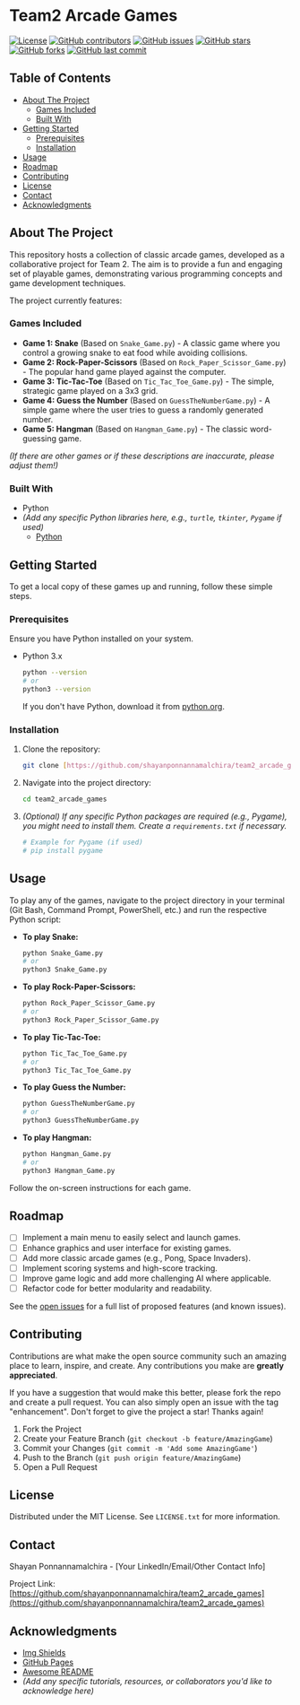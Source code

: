 # Team2 Arcade Games

[![License](https://img.shields.io/badge/License-MIT-blue.svg)](https://opensource.org/licenses/MIT)
[![GitHub contributors](https://img.shields.io/github/contributors/shayanponnannamalchira/team2_arcade_games)](https://github.com/shayanponnannamalchira/team2_arcade_games/graphs/contributors)
[![GitHub issues](https://img.shields.io/github/issues/shayanponnannamalchira/team2_arcade_games)](https://github.com/shayanponnannamalchira/team2_arcade_games/issues)
[![GitHub stars](https://img.shields.io/github/stars/shayanponnannamalchira/team2_arcade_games)](https://github.com/shayanponnannamalchira/team2_arcade_games/stargazers)
[![GitHub forks](https://img.shields.io/github/forks/shayanponnannamalchira/team2_arcade_games)](https://github.com/shayanponnannamalchira/team2_arcade_games/network/members)
[![GitHub last commit](https://img.shields.io/github/last-commit/shayanponnannamalchira/team2_arcade_games)](https://github.com/shayanponnannamalchira/team2_arcade_games/commits/main)

## Table of Contents

- [About The Project](#about-the-project)
  - [Games Included](#games-included)
  - [Built With](#built-with)
- [Getting Started](#getting-started)
  - [Prerequisites](#prerequisites)
  - [Installation](#installation)
- [Usage](#usage)
- [Roadmap](#roadmap)
- [Contributing](#contributing)
- [License](#license)
- [Contact](#contact)
- [Acknowledgments](#acknowledgments)

## About The Project

This repository hosts a collection of classic arcade games, developed as a collaborative project for Team 2. The aim is to provide a fun and engaging set of playable games, demonstrating various programming concepts and game development techniques.

The project currently features:

### Games Included

* **Game 1: Snake** (Based on `Snake_Game.py`) - A classic game where you control a growing snake to eat food while avoiding collisions.
* **Game 2: Rock-Paper-Scissors** (Based on `Rock_Paper_Scissor_Game.py`) - The popular hand game played against the computer.
* **Game 3: Tic-Tac-Toe** (Based on `Tic_Tac_Toe_Game.py`) - The simple, strategic game played on a 3x3 grid.
* **Game 4: Guess the Number** (Based on `GuessTheNumberGame.py`) - A simple game where the user tries to guess a randomly generated number.
* **Game 5: Hangman** (Based on `Hangman_Game.py`) - The classic word-guessing game.

*(If there are other games or if these descriptions are inaccurate, please adjust them!)*

### Built With

* Python
* *(Add any specific Python libraries here, e.g., `turtle`, `tkinter`, `Pygame` if used)*
    * [Python](https://www.python.org/)

## Getting Started

To get a local copy of these games up and running, follow these simple steps.

### Prerequisites

Ensure you have Python installed on your system.
* Python 3.x
    ```bash
    python --version
    # or
    python3 --version
    ```
    If you don't have Python, download it from [python.org](https://www.python.org/downloads/).

### Installation

1.  Clone the repository:
    ```bash
    git clone [https://github.com/shayanponnannamalchira/team2_arcade_games.git](https://github.com/shayanponnannamalchira/team2_arcade_games.git)
    ```
2.  Navigate into the project directory:
    ```bash
    cd team2_arcade_games
    ```
3.  *(Optional) If any specific Python packages are required (e.g., Pygame), you might need to install them. Create a `requirements.txt` if necessary.*
    ```bash
    # Example for Pygame (if used)
    # pip install pygame
    ```

## Usage

To play any of the games, navigate to the project directory in your terminal (Git Bash, Command Prompt, PowerShell, etc.) and run the respective Python script:

* **To play Snake:**
    ```bash
    python Snake_Game.py
    # or
    python3 Snake_Game.py
    ```
* **To play Rock-Paper-Scissors:**
    ```bash
    python Rock_Paper_Scissor_Game.py
    # or
    python3 Rock_Paper_Scissor_Game.py
    ```
* **To play Tic-Tac-Toe:**
    ```bash
    python Tic_Tac_Toe_Game.py
    # or
    python3 Tic_Tac_Toe_Game.py
    ```
* **To play Guess the Number:**
    ```bash
    python GuessTheNumberGame.py
    # or
    python3 GuessTheNumberGame.py
    ```
* **To play Hangman:**
    ```bash
    python Hangman_Game.py
    # or
    python3 Hangman_Game.py
    ```

Follow the on-screen instructions for each game.

## Roadmap

* [ ] Implement a main menu to easily select and launch games.
* [ ] Enhance graphics and user interface for existing games.
* [ ] Add more classic arcade games (e.g., Pong, Space Invaders).
* [ ] Implement scoring systems and high-score tracking.
* [ ] Improve game logic and add more challenging AI where applicable.
* [ ] Refactor code for better modularity and readability.

See the [open issues](https://github.com/shayanponnannamalchira/team2_arcade_games/issues) for a full list of proposed features (and known issues).

## Contributing

Contributions are what make the open source community such an amazing place to learn, inspire, and create. Any contributions you make are **greatly appreciated**.

If you have a suggestion that would make this better, please fork the repo and create a pull request. You can also simply open an issue with the tag "enhancement".
Don't forget to give the project a star! Thanks again!

1.  Fork the Project
2.  Create your Feature Branch (`git checkout -b feature/AmazingGame`)
3.  Commit your Changes (`git commit -m 'Add some AmazingGame'`)
4.  Push to the Branch (`git push origin feature/AmazingGame`)
5.  Open a Pull Request

## License

Distributed under the MIT License. See `LICENSE.txt` for more information.

## Contact

Shayan Ponnannamalchira - [Your LinkedIn/Email/Other Contact Info]

Project Link: [https://github.com/shayanponnannamalchira/team2_arcade_games](https://github.com/shayanponnannamalchira/team2_arcade_games)

## Acknowledgments

* [Img Shields](https://shields.io/)
* [GitHub Pages](https://pages.github.com)
* [Awesome README](https://github.com/matiassingers/awesome-readme)
* *(Add any specific tutorials, resources, or collaborators you'd like to acknowledge here)*
